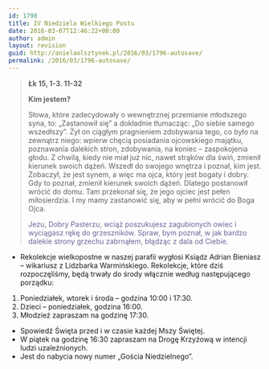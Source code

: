 ```yaml
---
id: 1798
title: IV Niedziela Wielkiego Postu
date: 2016-03-07T12:46:22+00:00
author: admin
layout: revision
guid: http://anielaolsztynek.pl/2016/03/1796-autosave/
permalink: /2016/03/1796-autosave/
---
```

> **Łk 15, 1-3. 11-32**
> 
> **Kim jestem?**
> 
> Słowa, które zadecydowały o wewnętrznej przemianie młodszego syna, to: &#8222;Zastanowił się&#8221; a dokładnie tłumacząc: &#8222;Do siebie samego wszedłszy&#8221;. Żył on ciągłym pragnieniem zdobywania tego, co było na zewnątrz niego: wpierw chęcią posiadania ojcowskiego majątku, poznawania dalekich stron, zdobywania, na koniec &#8211; zaspokojenia głodu. Z chwilą, kiedy nie miał już nic, nawet strąków dla świń, zmienił kierunek swoich dążeń. Wszedł do swojego wnętrza i poznał, kim jest. Zobaczył, że jest synem, a więc ma ojca, który jest bogaty i dobry. Gdy to poznał, zmienił kierunek swoich dążeń. Dlatego postanowił wrócić do domu. Tam przekonał się, że jego ojciec jest pełen miłosierdzia. I my mamy zastanowić się, aby w pełni wrócić do Boga Ojca.
> 
> <span style="color: #666699;">Jezu, Dobry Pasterzu, wciąż poszukujesz zagubionych owiec i wyciągasz rękę do grzeszników. Spraw, bym poznał, w jak bardzo dalekie strony grzechu zabrnąłem, błądząc z dala od Ciebie.</span>

  * Rekolekcje wielkopostne w naszej parafii wygłosi Ksiądz Adrian Bieniasz – wikariusz z Lidzbarka Warmińskiego. Rekolekcje, które dziś rozpoczęliśmy, będą trwały do środy włącznie według następującego porządku:

 <span style="font-size: 16px;"></span>

  1. Poniedziałek, wtorek i środa &#8211; godzina 10:00 i 17:30.
  2. Dzieci &#8211; poniedziałek, godzina 16:00.
  3. Młodzież zapraszam na godzinę 17:30.

  * Spowiedź Święta przed i w czasie każdej Mszy Świętej.
  * W piątek na godzinę 16:30 zapraszam na Drogę Krzyżową w intencji ludzi uzależnionych.
  * Jest do nabycia nowy numer &#8222;Gościa Niedzielnego&#8221;.